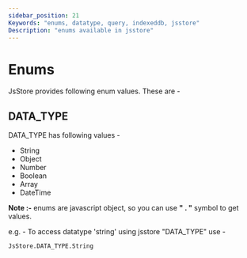 ```yaml
---
sidebar_position: 21
Keywords: "enums, datatype, query, indexeddb, jsstore"
Description: "enums available in jsstore"
---
```


# Enums
JsStore provides following enum values. These are -

## DATA_TYPE

DATA_TYPE has following values -

* String
* Object
* Number
* Boolean
* Array
* DateTime

**Note :-** enums are javascript object, so you can use **" . "** symbol to get values.

e.g. - To access datatype 'string' using jsstore "DATA\_TYPE" use - 

```
JsStore.DATA_TYPE.String
```